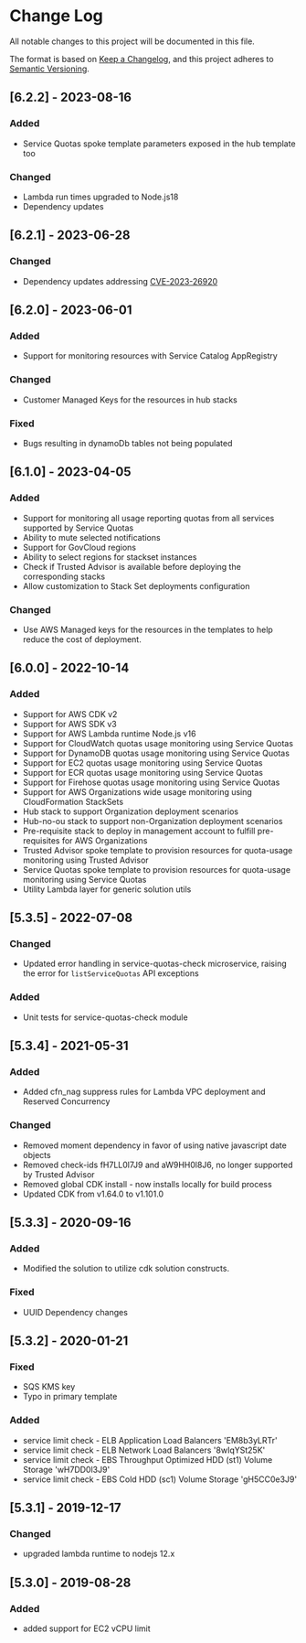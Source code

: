 # Change Log

All notable changes to this project will be documented in this file.

The format is based on [Keep a Changelog](https://keepachangelog.com/en/1.0.0/),
and this project adheres to [Semantic Versioning](https://semver.org/spec/v2.0.0.html).

## [6.2.2] - 2023-08-16

### Added
- Service Quotas spoke template parameters exposed in the hub template too

### Changed
- Lambda run times upgraded to Node.js18
- Dependency updates


## [6.2.1] - 2023-06-28
### Changed
- Dependency updates addressing [CVE-2023-26920](https://cwe.mitre.org/data/definitions/1321.html)

## [6.2.0] - 2023-06-01

### Added
- Support for monitoring resources with Service Catalog AppRegistry

### Changed
- Customer Managed Keys for the resources in hub stacks

### Fixed
- Bugs resulting in dynamoDb tables not being populated

## [6.1.0] - 2023-04-05

### Added
- Support for monitoring all usage reporting quotas from all services supported by Service Quotas
- Ability to mute selected notifications
- Support for GovCloud regions
- Ability to select regions for stackset instances
- Check if Trusted Advisor is available before deploying the corresponding stacks
- Allow customization to Stack Set deployments configuration

### Changed
- Use AWS Managed keys for the resources in the templates to help reduce the cost of deployment.

## [6.0.0] - 2022-10-14

### Added

- Support for AWS CDK v2
- Support for AWS SDK v3
- Support for AWS Lambda runtime Node.js v16
- Support for CloudWatch quotas usage monitoring using Service Quotas
- Support for DynamoDB quotas usage monitoring using Service Quotas
- Support for EC2 quotas usage monitoring using Service Quotas
- Support for ECR quotas usage monitoring using Service Quotas
- Support for Firehose quotas usage monitoring using Service Quotas
- Support for AWS Organizations wide usage monitoring using CloudFormation StackSets
- Hub stack to support Organization deployment scenarios
- Hub-no-ou stack to support non-Organization deployment scenarios
- Pre-requisite stack to deploy in management account to fulfill pre-requisites for AWS Organizations
- Trusted Advisor spoke template to provision resources for quota-usage monitoring using Trusted Advisor
- Service Quotas spoke template to provision resources for quota-usage monitoring using Service Quotas
- Utility Lambda layer for generic solution utils

## [5.3.5] - 2022-07-08

### Changed

- Updated error handling in service-quotas-check microservice, raising the error for `listServiceQuotas` API exceptions

### Added

- Unit tests for service-quotas-check module

## [5.3.4] - 2021-05-31

### Added

- Added cfn_nag suppress rules for Lambda VPC deployment and Reserved Concurrency

### Changed

- Removed moment dependency in favor of using native javascript date objects
- Removed check-ids fH7LL0l7J9 and aW9HH0l8J6, no longer supported by Trusted Advisor
- Removed global CDK install - now installs locally for build process
- Updated CDK from v1.64.0 to v1.101.0

## [5.3.3] - 2020-09-16

### Added

- Modified the solution to utilize cdk solution constructs.

### Fixed

- UUID Dependency changes

## [5.3.2] - 2020-01-21

### Fixed

- SQS KMS key
- Typo in primary template

### Added

- service limit check - ELB Application Load Balancers 'EM8b3yLRTr'
- service limit check - ELB Network Load Balancers '8wIqYSt25K'
- service limit check - EBS Throughput Optimized HDD (st1) Volume Storage 'wH7DD0l3J9'
- service limit check - EBS Cold HDD (sc1) Volume Storage 'gH5CC0e3J9'

## [5.3.1] - 2019-12-17

### Changed

- upgraded lambda runtime to nodejs 12.x

## [5.3.0] - 2019-08-28

### Added

- added support for EC2 vCPU limit
